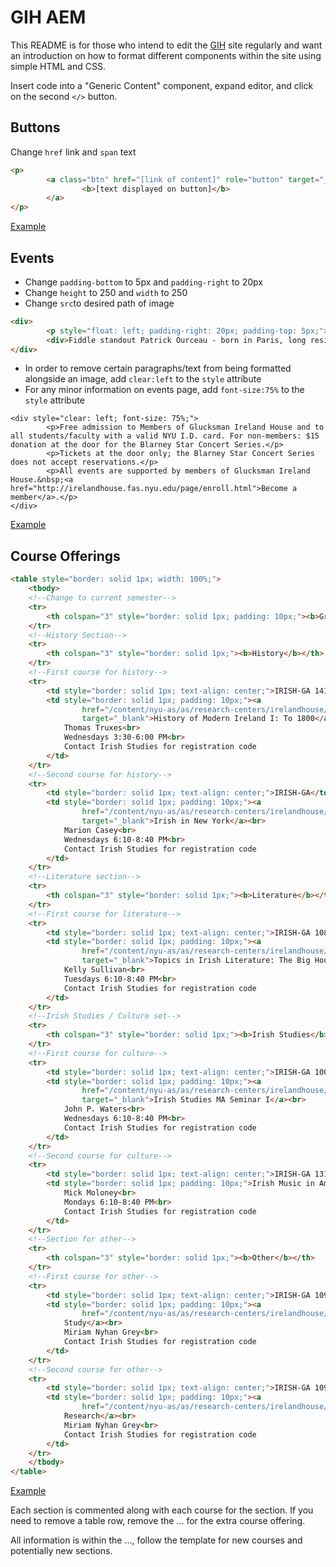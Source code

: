 # GIH AEM

This README is for those who intend to edit the [GIH](http://as.nyu.edu/irelandhouse.html) site regularly and want an introduction on how to format different components within the site using simple HTML and CSS.

Insert code into a "Generic Content" component, expand editor, and click on the second `</>` button.

Buttons
-------
Change `href` link and `span` text
```html
<p>
        <a class="btn" href="[link of content]" role="button" target="_blank" style="color: rgb(72, 150, 110); text-decoration: none;" onmouseover="this.style.color='#FFF'" onmouseout="this.style.color=' #48966e'; this.style.textDecoration='none'"> 
                <b>[text displayed on button]</b>
        </a>
</p>
```
[Example](http://as.nyu.edu/irelandhouse/about/rental-information/non-nyu-space-rental-information.html)

Events
------
* Change `padding-bottom` to 5px and `padding-right` to 20px
* Change `height` to 250 and `width` to 250
* Change `src`to desired path of image 

```html
<div>
        <p style="float: left; padding-right: 20px; padding-top: 5px;"><img src="asset" alt="9-16-16PatrickOurceau.JPG"></p>
        <div>Fiddle standout Patrick Ourceau - born in Paris, long resident in New York and now living in Toronto - is one of the most accomplished members of Ireland's musical foreign legion. His style is based on that of his musical heroes, old-time fiddle, flute and concertina players from Clare and east Galway. One of those heroes was the late east Galway and New York flute player Jack Coen, whose son Jimmy is one of the few guitarists in Irish traditional music who concentrates on melody rather than accompaniment.</div>
</div>
```
* In order to remove certain paragraphs/text from being formatted alongside an image, add `clear:left` to the `style` attribute
* For any minor information on events page, add `font-size:75%` to the `style` attribute
```
<div style="clear: left; font-size: 75%;">
        <p>Free admission to Members of Glucksman Ireland House and to all students/faculty with a valid NYU I.D. card. For non-members: $15 donation at the door for the Blarney Star Concert Series.</p>
        <p>Tickets at the door only; the Blarney Star Concert Series does not accept reservations.</p>
        <p>All events are supported by members of Glucksman Ireland House.&nbsp;<a href="http://irelandhouse.fas.nyu.edu/page/enroll.html">Become a member</a>.</p>
</div>
```
[Example](https://ursa.cms.nyu.edu/editor.html/content/nyu-as/as/research-centers/irelandhouse/events/spring-2017/BlarneyStarCathalHayden.html)

Course Offerings
------------------
````html 
<table style="border: solid 1px; width: 100%;">
    <tbody>
    <!--Change to current semester-->
    <tr>
        <th colspan="3" style="border: solid 1px; padding: 10px;"><b>Graduate Courses for Fall 2018</b></th>
    </tr>
    <!--History Section-->
    <tr>
        <th colspan="3" style="border: solid 1px;"><b>History</b></th>
    </tr>
    <!--First course for history-->
    <tr>
        <td style="border: solid 1px; text-align: center;">IRISH-GA 1416.001 / EURO-GA / HIST-GA</td>
        <td style="border: solid 1px; padding: 10px;"><a
                href="/content/nyu-as/as/research-centers/irelandhouse/courses/history-of-modern-ireland-i-15801800.html"
                target="_blank">History of Modern Ireland I: To 1800</a><br>
            Thomas Truxes<br>
            Wednesdays 3:30-6:00 PM<br>
            Contact Irish Studies for registration code
        </td>
    </tr>
    <!--Second course for history-->
    <tr>
        <td style="border: solid 1px; text-align: center;">IRISH-GA</td>
        <td style="border: solid 1px; padding: 10px;"><a
                href="/content/nyu-as/as/research-centers/irelandhouse/courses/history-of-modern-ireland-i-15801800.html"
                target="_blank">Irish in New York</a><br>
            Marion Casey<br>
            Wednesdays 6:10-8:40 PM<br>
            Contact Irish Studies for registration code
        </td>
    </tr>
    <!--Literature section-->
    <tr>
        <th colspan="3" style="border: solid 1px;"><b>Literature</b></th>
    </tr>
    <!--First course for literature-->
    <tr>
        <td style="border: solid 1px; text-align: center;">IRISH-GA 1085.001</td>
        <td style="border: solid 1px; padding: 10px;"><a
                href="/content/nyu-as/as/research-centers/irelandhouse/courses/topics-in-irish-literature.html"
                target="_blank">Topics in Irish Literature: The Big House Novel</a><br>
            Kelly Sullivan<br>
            Tuesdays 6:10-8:40 PM<br>
            Contact Irish Studies for registration code
        </td>
    </tr>
    <!--Irish Studies / Culture set-->
    <tr>
        <th colspan="3" style="border: solid 1px;"><b>Irish Studies</b></th>
    </tr>
    <!--First course for culture-->
    <tr>
        <td style="border: solid 1px; text-align: center;">IRISH-GA 1001</td>
        <td style="border: solid 1px; padding: 10px;"><a
                href="/content/nyu-as/as/research-centers/irelandhouse/courses/irish-studies-seminar-i.html"
                target="_blank">Irish Studies MA Seminar I</a><br>
            John P. Waters<br>
            Wednesdays 6:10-8:40 PM<br>
            Contact Irish Studies for registration code
        </td>
    </tr>
    <!--Second course for culture-->
    <tr>
        <td style="border: solid 1px; text-align: center;">IRISH-GA 1319</td>
        <td style="border: solid 1px; padding: 10px;">Irish Music in America 1750-Present<br>
            Mick Moloney<br>
            Mondays 6:10-8:40 PM<br>
            Contact Irish Studies for registration code
        </td>
    </tr>
    <!--Section for other-->
    <tr>
        <th colspan="3" style="border: solid 1px;"><b>Other</b></th>
    </tr>
    <!--First course for other-->
    <tr>
        <td style="border: solid 1px; text-align: center;">IRISH-GA 1097</td>
        <td style="border: solid 1px; padding: 10px;"><a
                href="/content/nyu-as/as/research-centers/irelandhouse/courses/independent-study.html" target="_blank">Independent
            Study</a><br>
            Miriam Nyhan Grey<br>
            Contact Irish Studies for registration code
        </td>
    </tr>
    <!--Second course for other-->
    <tr>
        <td style="border: solid 1px; text-align: center;">IRISH-GA 1099</td>
        <td style="border: solid 1px; padding: 10px;"><a
                href="/content/nyu-as/as/research-centers/irelandhouse/courses/guided-research.html" target="_blank">Guided
            Research</a><br>
            Miriam Nyhan Grey<br>
            Contact Irish Studies for registration code
        </td>
    </tr>
    </tbody>
</table>
````
[Example](https://ursa.cms.nyu.edu/content/nyu-as/as/research-centers/irelandhouse/graduate/CourseOfferingsF17.html)

Each section is commented along with each course for the section. If you need to remove a table row, remove the <tr>...</tr> for the extra course offering.

All information is within the <td>...</td>, follow the template for new courses and potentially new sections.


